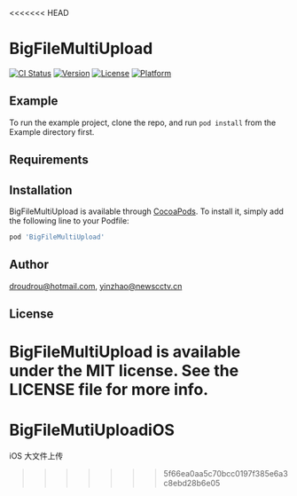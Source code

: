 <<<<<<< HEAD
# BigFileMultiUpload

[![CI Status](https://img.shields.io/travis/droudrou@hotmail.com/BigFileMultiUpload.svg?style=flat)](https://travis-ci.org/droudrou@hotmail.com/BigFileMultiUpload)
[![Version](https://img.shields.io/cocoapods/v/BigFileMultiUpload.svg?style=flat)](https://cocoapods.org/pods/BigFileMultiUpload)
[![License](https://img.shields.io/cocoapods/l/BigFileMultiUpload.svg?style=flat)](https://cocoapods.org/pods/BigFileMultiUpload)
[![Platform](https://img.shields.io/cocoapods/p/BigFileMultiUpload.svg?style=flat)](https://cocoapods.org/pods/BigFileMultiUpload)

## Example

To run the example project, clone the repo, and run `pod install` from the Example directory first.

## Requirements

## Installation

BigFileMultiUpload is available through [CocoaPods](https://cocoapods.org). To install
it, simply add the following line to your Podfile:

```ruby
pod 'BigFileMultiUpload'
```

## Author

droudrou@hotmail.com, yinzhao@newscctv.cn

## License

BigFileMultiUpload is available under the MIT license. See the LICENSE file for more info.
=======
# BigFileMutiUploadiOS
iOS 大文件上传
>>>>>>> 5f66ea0aa5c70bcc0197f385e6a3c8ebd28b6e05
